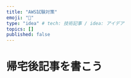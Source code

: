 ```yaml
---
title: "AWS試験対策"
emoji: "🐷"
type: "idea" # tech: 技術記事 / idea: アイデア
topics: []
published: false
---
```

# 帰宅後記事を書こう